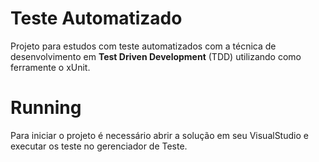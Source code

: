 # Teste Automatizado
Projeto para estudos com teste automatizados com a técnica de desenvolvimento em __Test Driven Development__ (TDD) utilizando como ferramente o xUnit.

# Running
Para iniciar o projeto é necessário abrir a solução em seu VisualStudio e executar os teste no gerenciador de Teste.
